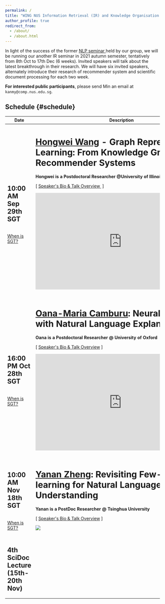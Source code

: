 ```yaml
---
permalink: /
title: "WING NUS Information Retrieval (IR) and Knowledge Organisation (KO) Seminar"
author_profile: true
redirect_from:
  - /about/
  - /about.html
---
```

In light of the success of the former <a href="https://wing-nus.github.io/nlp-seminar/"> NLP seminar </a> held by our group, we will be running our another IR seminar in 2021 autumn semester, tentatively from 8th Oct to 17th Dec (6 weeks). Invited speakers will talk about the latest breakthrough in their research. We will have six invited speakers, alternately introduce their research of recommender system and scientific document processing for each two week.

**For interested public participants**, please send Min an email at ```kanmy@comp.nus.edu.sg```.

## Schedule  {#schedule}

<!-- **The schedule below is preliminary (last updated 15th May 2021)**. We may make slight changes on the timing and talk details. --> 

<table class="table table-striped">
<thead class="thead-inverse"><tr><th>Date</th><th width="70%">Description</th></tr></thead>
<tbody>
<!-- Support Staff ********************************** 
  Use this first row as an exemplar.  You can get the Youtube offsets for each segment by using the share button and checking the "start at" checkbox and then pasting it.  The t parameter is the number of second from the start of the video.
 ************************************************** -->
<tr>
  <td><h2>10:00 AM Sep 29th SGT</h2><br/><a href="https://www.timeanddate.com/time/zones/sgt">When is SGT?</a>
  </td>

  <td>
      <h1><a href="https://hongweiw.net/">Hongwei Wang</a> - Graph Representation Learning: From Knowledge Graphs to Recommender Systems</h1>
      <strong>Hongwei is a Postdoctoral Researcher @University of Illinois Urbana-Champaign</strong> 
        <p>
          [&nbsp;<a href="https://wing-nus.github.io/ir-seminar/speaker-hongwei">Speaker's Bio & Talk Overview </a>&nbsp;]
        </p>
      
      
<p>
    <iframe width="560" height="315" src="https://www.youtube.com/embed/fC8HfepCDgE" frameborder="0" allow="autoplay; encrypted-media" allowfullscreen></iframe>
  </p>
  <p>
    <script async class="speakerdeck-embed" data-id="701ed3acf1cf49399289c25261c421f6" data-ratio="1.33333333333333" src="//speakerdeck.com/assets/embed.js"></script>
  </p>
  </td>

  </tr>

<tr>
  <td><h2>16:00 PM Oct 28th SGT<br/></h2><br/><a href="https://www.timeanddate.com/time/zones/sgt">When is SGT?</a>
  </td>

  <td>
        <h1><a href="https://www.cs.ox.ac.uk/people/oana-maria.camburu/">Oana-Maria Camburu</a>: Neural Networks with Natural Language Explanations</h1>
        <strong>Oana is a Postdoctoral Researcher @ University of Oxford</strong> 
      <p>
        [&nbsp;<a href="https://wing-nus.github.io/ir-seminar/speaker-oana">Speaker's Bio & Talk Overview</a>&nbsp;]
      </p>
      <p>
      <iframe width="560" height="315" src="https://www.youtube.com/embed/-bopzFou7jQ" frameborder="0" allow="autoplay; encrypted-media" allowfullscreen></iframe>
    </p>
      <p>
      <script async class="speakerdeck-embed" data-id="10ed0f26ff934922b23779e03f0d1b70" data-ratio="1.77777777777778" src="//speakerdeck.com/assets/embed.js"></script>
      </p>

  </td>
</tr>


<tr>
  <td><h2>10:00 AM Nov 18th SGT<br/></h2><br/><a href="https://www.timeanddate.com/time/zones/sgt">When is SGT?</a>
  </td>

  <td>
    <h1><a href="https://zheng-yanan.github.io/">Yanan Zheng</a>: Revisiting Few-Shot learning for Natural Language Understanding</h1>
      <strong>Yanan is a PostDoc Researcher @ Tsinghua University</strong> 
    <p>
      [&nbsp;<a href="https://wing-nus.github.io/ir-seminar/speaker-yanan">Speaker's Bio & Talk Overview</a>&nbsp;]
    </p>
    <p>
      <img src="https://pbs.twimg.com/media/FD4k7oKVgAM0S4U?format=jpg&name=medium" style="width:560;height:315;">
    </p>
    
<!--     <p>
      <iframe width="560" height="315" src="https://www.youtube.com/embed/qOwH2ZOIH0Q" frameborder="0" allow="autoplay; encrypted-media" allowfullscreen></iframe>
    </p>

    <p>
    <script async class="speakerdeck-embed" data-id="b93af64bc4fc46e992e03f3dcfc01a36" data-ratio="1.77777777777778" src="//speakerdeck.com/assets/embed.js"></script>
    </p> -->
  </td>
  </tr>


  <tr>
  <td><h2>4th SciDoc Lecture (15th-20th Nov)<br/></h2>
  </td>
  <td>
      <!-- <h1><a href="http://zhiting.ucsd.edu/">Zhiting Hu</a>: Text Generation with No (Good) Data: New Reinforcement Learning and Causal Frameworks</h1>
      <strong>Zhiting is an Assistant Professor @ UC San Diego</strong> 

      <p>
        [&nbsp;<a href="https://wing-nus.github.io/nlp-seminar/speaker-zhiting">Speaker's Bio & Talk Overview</a>&nbsp;]
        <br/></p> 

     <p>
        <iframe width="560" height="315" src="https://www.youtube.com/embed/rim-FhieEv0" frameborder="0" allow="autoplay; encrypted-media" allowfullscreen></iframe>
      </p>

    <p>
     <script async class="speakerdeck-embed" data-id="0a88a0017d014c398b2e3cc52e47b578" data-ratio="1.77777777777778" src="//speakerdeck.com/assets/embed.js"></script>
    </p> -->
  </td>
  </tr>


  <tr>
  <td><h2>5th RecSys Lecture (29th Nov - 4th Dec)<br/></h2>
  </td>
  <td>
    <!-- <h1><a href="https://jasonwu0731.github.io">Jason C.S. Wu</a>: Conversations as Knowledge: from Question Answering to Summarization</h1>
      <strong>Jason is a Senior Research Scientist @ Salesforce AI Research</strong> 

    <p>
      [&nbsp;<a href="https://wing-nus.github.io/nlp-seminar/speaker-jason">Speaker's Bio & Talk Overview</a>&nbsp;]
      <br/></p> 

   <p>
      <iframe width="560" height="315" src="https://www.youtube.com/embed/QxvnAnO9c-I" frameborder="0" allow="autoplay; encrypted-media" allowfullscreen></iframe>
    </p>

    <p>
    <script async class="speakerdeck-embed" data-id="fb8f2652b3fb47d9a7d89af5f8ee57d4" data-ratio="1.77777777777778" src="//speakerdeck.com/assets/embed.js"></script>
    </p> -->
  </td>
  </tr>

  <tr>
  <td><h2>6th SciDoc Lecture (13th-18th Dec)<br/></h2>
  </td>
  <td>
        <!-- <h1><a href="https://www.mit.edu/~jda/">Jacob Andreas</a>: Implicit Representations of Meaning in Neural Language Models</h1>
        <strong>Jacob is the X Consortium Assistant Professor @ Massachusetts Institute of Technology</strong>

      <p>
        [&nbsp;<a href="https://wing-nus.github.io/nlp-seminar/speaker-jacob">Speaker's Bio & Talk Overview</a>&nbsp;]
        <br/></p> 

       <p>
        <iframe width="560" height="315" src="https://www.youtube.com/embed/BHQBkN4PyPc" frameborder="0" allow="autoplay; encrypted-media" allowfullscreen></iframe>
      </p>

      <p>
     <script async class="speakerdeck-embed" data-id="d3cc896072894123800a2467ab77adf9" data-ratio="1.77777777777778" src="//speakerdeck.com/assets/embed.js"></script>
      </p> -->
  </td>
  </tr>

  
  <tr>
  </tr>
</tbody></table>

## Organizing Team {#organizing}
<div style="text-align:center; display:grid; grid-template-columns: 1fr 1fr 1fr; margin-top:30px;">

<div class="tutor__profile">
  <img src="images/min.jpg"/><BR/>
  <strong>Min-Yen Kan</strong>
  <BR/>
 <A HREF="https://www.comp.nus.edu.sg/~kanmy/">Homepage</A><BR/>
</div>

<div></div>
<div></div>
<div class="tutor__profile">
  <img src="images/abhinav.jpg"/><BR/>
  <strong>Abhinav Ramesh Kashyap</strong>
  <BR/>
  <A HREF="https://abhinavkashyap.io/">Homepage</A><BR/>
</div>

<div class="tutor__profile">
  <img src="images/yajing.jpg"/><BR/>
  <strong>Yajing Yang</strong>
  <BR/>
  <A HREF="#">Homepage</A><BR/>
</div>

<div class="tutor__profile">
  <img src="images/yuxi.jpg"/><BR/>
  <strong>Yuxi Xie</strong>
  <BR/>
  <A HREF="https://scholar.google.com/citations?user=LNLECx0AAAAJ">Homepage</A><BR/>
</div>



<div class="tutor__profile">
  <img src="images/hengchang.jpg"/><BR/>
  <strong>Hengchang Hu</strong>
  <BR/>
  <A HREF="https://holdenhu.github.io/">Homepage</A><BR/>
</div>

<div class="tutor__profile">
  <img src="images/xinyuan.jpg"/><BR/>
  <strong>Xinyuan Lu</strong>
  <BR/>
  <A HREF="https://github.com/XinyuanLu00">Homepage</A><BR/>
</div>


<div class="tutor__profile">
  <img src="images/lichuang.jpg"/><BR/>
  <strong>Chuang Li</strong>
  <BR/>
  <A HREF="https://lichuangnus.github.io/">Homepage</A><BR/>
</div>

</div>


